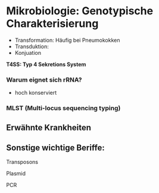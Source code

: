 # Mikrobiologie: Genotypische Charakterisierung



- Transformation: Häufig bei Pneumokokken
- Transduktion: 
- Konjuation

**T4SS: Typ 4 Sekretions System**



### Warum eignet sich rRNA?

- hoch konserviert



### MLST (Multi-locus sequencing typing)





## Erwähnte Krankheiten



## Sonstige wichtige Beriffe:

Transposons

Plasmid

PCR